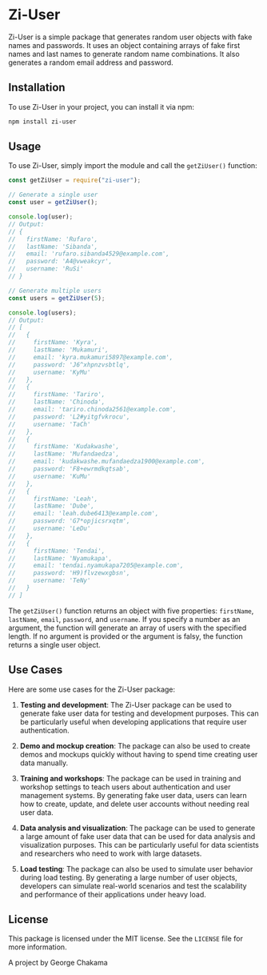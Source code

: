 # Zi-User

Zi-User is a simple package that generates random user objects with fake names and passwords. It uses an object containing arrays of fake first names and last names to generate random name combinations. It also generates a random email address and password.

## Installation

To use Zi-User in your project, you can install it via npm:

```bash
npm install zi-user
```

## Usage

To use Zi-User, simply import the module and call the `getZiUser()` function:

```javascript
const getZiUser = require("zi-user");

// Generate a single user
const user = getZiUser();

console.log(user);
// Output:
// {
//   firstName: 'Rufaro',
//   lastName: 'Sibanda',
//   email: 'rufaro.sibanda4529@example.com',
//   password: 'A4@vweakcyr',
//   username: 'RuSi'
// }

// Generate multiple users
const users = getZiUser(5);

console.log(users);
// Output:
// [
//   {
//     firstName: 'Kyra',
//     lastName: 'Mukamuri',
//     email: 'kyra.mukamuri5897@example.com',
//     password: 'J6^xhpnzvsbtlq',
//     username: 'KyMu'
//   },
//   {
//     firstName: 'Tariro',
//     lastName: 'Chinoda',
//     email: 'tariro.chinoda2561@example.com',
//     password: 'L2#yitgfvkrocu',
//     username: 'TaCh'
//   },
//   {
//     firstName: 'Kudakwashe',
//     lastName: 'Mufandaedza',
//     email: 'kudakwashe.mufandaedza1900@example.com',
//     password: 'F8+ewrmdkqtsab',
//     username: 'KuMu'
//   },
//   {
//     firstName: 'Leah',
//     lastName: 'Dube',
//     email: 'leah.dube6413@example.com',
//     password: 'G7*opjicsrxqtm',
//     username: 'LeDu'
//   },
//   {
//     firstName: 'Tendai',
//     lastName: 'Nyamukapa',
//     email: 'tendai.nyamukapa7205@example.com',
//     password: 'H9)flvzewxgbsn',
//     username: 'TeNy'
//   }
// ]
```

The `getZiUser()` function returns an object with five properties: `firstName`, `lastName`, `email`, `password`, and `username`. If you specify a number as an argument, the function will generate an array of users with the specified length. If no argument is provided or the argument is falsy, the function returns a single user object.

## Use Cases

Here are some use cases for the Zi-User package:

1. **Testing and development**: The Zi-User package can be used to generate fake user data for testing and development purposes. This can be particularly useful when developing applications that require user authentication.

2. **Demo and mockup creation**: The package can also be used to create demos and mockups quickly without having to spend time creating user data manually.

3. **Training and workshops**: The package can be used in training and workshop settings to teach users about authentication and user management systems. By generating fake user data, users can learn how to create, update, and delete user accounts without needing real user data.

4. **Data analysis and visualization**: The package can be used to generate a large amount of fake user data that can be used for data analysis and visualization purposes. This can be particularly useful for data scientists and researchers who need to work with large datasets.

5. **Load testing**: The package can also be used to simulate user behavior during load testing. By generating a large number of user objects, developers can simulate real-world scenarios and test the scalability and performance of their applications under heavy load.

## License

This package is licensed under the MIT license. See the `LICENSE` file for more information.

A project by George Chakama

